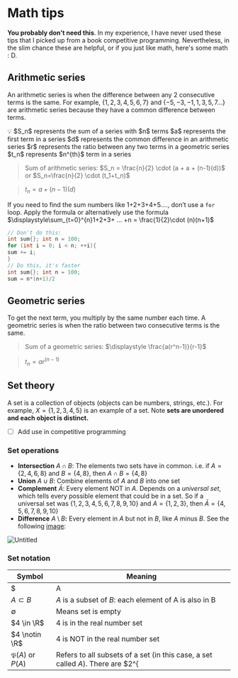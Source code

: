 # Math tips
**You probably don't need this**. In my experience, I have never used these tips that I picked up from a book competitive programming. Nevertheless, in the slim chance these are helpful, or if you just like math, here's some math : D.

## Arithmetic series

An arithmetic series is when the difference between any 2 consecutive terms is the same. For example, $\{1,2,3,4,5,6,7\}$ and  $\{-5, -3, -1, 1, 3, 5, 7 … \}$  are arithmetic series because they have a common difference between terms. 

<aside>
💡 $S_n$  represents the sum of a series with $n$ terms
$a$ represents the first term in a series
$d$ represents the common difference in an arithmetic series
$r$ represents the ratio between any two terms in a geometric series
$t_n$ represents $n^{th}$ term in a series

</aside>

> Sum of arithmetic series: $S_n = \frac{n}{2} \cdot (a + a + (n-1)(d))$ or $S_n=\frac{n}{2} \cdot (t_1+t_n)$
> 

> $t_n = a + (n-1)(d)$
> 

If you need to find the sum numbers like 1+2+3+4+5…., don’t use a `for` loop. Apply the formula or alternatively use the formula $\displaystyle\sum_{t=0}^{n}1+2+3+ ... +n = \frac{1}{2}\cdot (n)(n+1)$

```cpp
// Don't do this:
int sum{}; int n = 100;
for (int i = 0; i < n; ++i){
sum += i;
}
// Do this, it's faster
int sum{}; int n = 100;
sum = n*(n+1)/2
```

## Geometric series

To get the next term, you multiply by the same number each time. A geometric series is when the ratio between two consecutive terms is the same.

> Sum of a geometric series: $\displaystyle \frac{a(r^n-1)}{r-1}$
> 

> $t_n = ar^{(n-1)}$
> 

## Set theory

A set is a collection of objects (objects can be numbers, strings, etc.). For example, $X=\{1,2,3,4,5\}$ is an example of a set. Note **sets are unordered and each object is distinct.**  

- [ ]  Add use in competitive programming

### Set operations

- **Intersection** $A \cap B$: The elements two sets have in common. i.e. if $A=\{2,4,6,8\}$ and $B=\{4,8\}$, then $A \cap B = \{4,8\}$
- **Union** $A \cup B$: Combine elements of $A$ and $B$ into one set
- **Complement** $\bar{A}$: Every element NOT in $A$. Depends on a *universal set*, which tells every possible element that could be in a set. So if a universal set was $\{1,2,3,4,5,6,7,8,9,10\}$ and $A = \{1,2,3\}$, then $\bar{A}=\{4,5,6,7,8,9,10\}$
- **Difference** $A \setminus B$**:** Every element in $A$ but not in $B$, like $A$ minus $B$. See the following [image](https://www.math-only-math.com/difference-of-sets-using-Venn-diagram.html):

 

![Untitled](https://s3-us-west-2.amazonaws.com/secure.notion-static.com/20ab54b8-3ebc-4cd6-8d6b-7bca399b6e6d/Untitled.png)

### Set notation

|  Symbol | Meaning |
| --- | --- |
| $|A|$ | The size of a set (the number of elements). Also called cardinality |
| $A \subset B$ | $A$ is a subset of $B$: each element of A is also in B |
| $\emptyset$ | Means set is empty |
| $4 \in \R$  |  4 is in the real number set |
| $4 \notin \R$ | 4 is NOT in the real number set |
| $\mathfrak{P}(A)$ or $P(A)$ |  Refers to all subsets of a set (in this case, a set called $A$). There are $2^{|A|}$ subsets if you include the original set and an empty set as a subset |